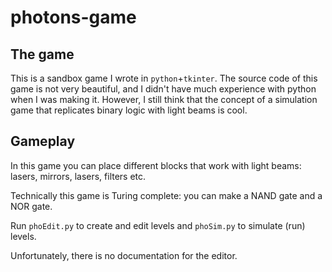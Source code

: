 # photons-game

## The game

This is a sandbox game I wrote in `python`+`tkinter`.
The source code of this game is not very beautiful, and I didn't have much experience with python when I was making it. However, I still think that the concept of a simulation game that replicates binary logic with light beams is cool.

## Gameplay

In this game you can place different blocks that work with light beams: lasers, mirrors, lasers, filters etc.

Technically this game is Turing complete: you can make a NAND gate and a NOR gate.

Run `phoEdit.py` to create and edit levels and `phoSim.py` to simulate (run) levels.

Unfortunately, there is no documentation for the editor.

